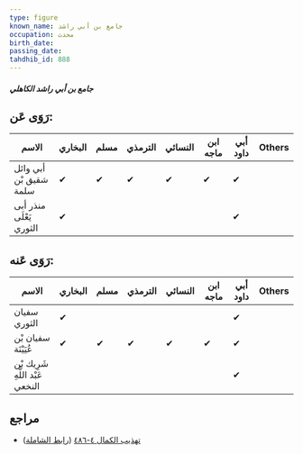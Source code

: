 ```yaml
---
type: figure
known_name: جامع بن أبي راشد
occupation: محدث
birth_date:
passing_date:
tahdhib_id: 888
---
```

##### جامع بن أبي راشد الكاهلي

## رَوَى عَن:
| الاسم                   | البخاري | مسلم | الترمذي | النسائي | ابن ماجه | أبي داود | Others |
| ----------------------- | ------- | ---- | ------- | ------- | -------- | -------- | ------ |
| أبي وائل شقيق بْن سلمة  | ✔       | ✔    | ✔       | ✔       | ✔        | ✔        |        |
| منذر أبى يَعْلَى الثوري | ✔       |      |         |         |          | ✔        |        |
## رَوَى عَنه:
| الاسم                           | البخاري | مسلم | الترمذي | النسائي | ابن ماجه | أبي داود | Others |
| ------------------------------- | ------- | ---- | ------- | ------- | -------- | -------- | ------ |
| سفيان الثوري                    | ✔       |      |         |         |          | ✔        |        |
| سفيان بْن عُيَيْنَة             | ✔       | ✔    | ✔       | ✔       | ✔        | ✔        |        |
| شَرِيك بْن عَبْد اللَّهِ النخعي |         |      |         |         |          | ✔        |        |
## مراجع
- [تهذيب الكمال ٤-٤٨٦](obsidian://open?vault=Tahdhib-al-Kamal&file=Figures/٨٨٨-جامع%20بن%20أبي%20راشد%20الكاهلي) ([رابط الشاملة](https://shamela.ws/book/3722/2000))